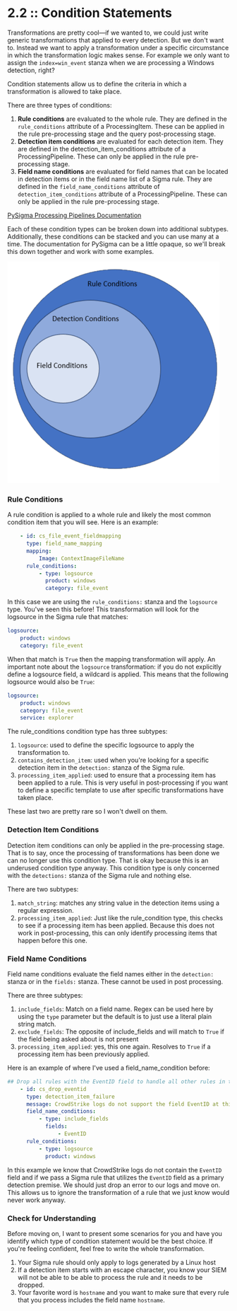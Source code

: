 # 2.2 :: Condition Statements

Transformations are pretty cool—if we wanted to, we could just write generic transformations that applied to every detection. But we don't want to. Instead we want to apply a transformation under a specific circumstance in which the transformation logic makes sense. For example we only want to assign the `index=win_event` stanza when we are processing a Windows detection, right?

Condition statements allow us to define the criteria in which a transformation is allowed to take place.

There are three types of conditions:

1. **Rule conditions** are evaluated to the whole rule. They are defined in the `rule_conditions` attribute of a ProcessingItem. These can be applied in the rule pre-processing stage and the query post-processing stage.
2. **Detection item conditions** are evaluated for each detection item. They are defined in the detection_item_conditions attribute of a ProcessingPipeline. These can only be applied in the rule pre-processing stage.
3. **Field name conditions** are evaluated for field names that can be located in detection items or in the field name list of a Sigma rule. They are defined in the `field_name_conditions` attribute of `detection_item_conditions` attribute of a ProcessingPipeline. These can only be applied in the rule pre-processing stage.

[PySigma Processing Pipelines Documentation](https://sigmahq-pysigma.readthedocs.io/en/latest/Processing_Pipelines.html)

Each of these condition types can be broken down into additional subtypes. Additionally, these conditions can be stacked and you can use many at a time. The documentation for PySigma can be a little opaque, so we'll break this down together and work with some examples.

![](https://github.com/The-Taggart-Institute/detection-with-sigma/blob/main/Images/condition_statements.png)

### Rule Conditions

A rule condition is applied to a whole rule and likely the most common condition item that you will see. Here is an example:

```yaml
    - id: cs_file_event_fieldmapping
      type: field_name_mapping
      mapping:
          Image: ContextImageFileName
      rule_conditions:
          - type: logsource
            product: windows
            category: file_event
```

In this case we are using the `rule_conditions:` stanza and the `logsource` type. You've seen this before! This transformation will look for the logsource in the Sigma rule that matches:

```yaml
logsource:
    product: windows
    category: file_event
```

When that match is `True` then the mapping transformation will apply. An important note about the `logsource` transformation: if you do not explicitly define a logsource field, a wildcard is applied. This means that the following logsource would also be `True`:

```yaml
logsource:
    product: windows
    category: file_event
    service: explorer
```
The rule_conditions condition type has three subtypes:

1. `logsource`: used to define the specific logsource to apply the transformation to.
2. `contains_detection_item`: used when you're looking for a specific detection item in the `detection:` stanza of the Sigma rule.
3. `processing_item_applied`: used to ensure that a processing item has been applied to a rule. This is very useful in post-processing if you want to define a specific template to use after specific transformations have taken place.

These last two are pretty rare so I won't dwell on them.

### Detection Item Conditions

Detection item conditions can only be applied in the pre-processing stage. That is to say, once the processing of transformations has been done we can no longer use this condition type. That is okay because this is an underused condition type anyway. This condition type is only concerned with the `detections:` stanza of the Sigma rule and nothing else.

There are two subtypes:

1. `match_string`: matches any string value in the detection items using a regular expression.
2. `processing_item_applied`: Just like the rule_condition type, this checks to see if a processing item has been applied. Because this does not work in post-processing, this can only identify processing items that happen before this one.

### Field Name Conditions

Field name conditions evaluate the field names either in the `detection:` stanza or in the `fields:` stanza. These cannot be used in post processing.

There are three subtypes:

1. `include_fields`: Match on a field name. Regex can be used here by using the `type` parameter but the default is to just use a literal plain string match.
2. `exclude_fields`: The opposite of include_fields and will match to `True` if the field being asked about is not present
3. `processing_item_applied`: yes, this one again. Resolves to `True` if a processing item has been previously applied.

Here is an example of where I've used a field_name_condition before:

```yaml
## Drop all rules with the EventID field to handle all other rules in the /builtin folder
    - id: cs_drop_eventid
      type: detection_item_failure
      message: CrowdStrike logs do not support the field EventID at this time.
      field_name_conditions:
          - type: include_fields
            fields:
                - EventID
      rule_conditions:
          - type: logsource
            product: windows
```


In this example we know that CrowdStrike logs do not contain the `EventID` field and if we pass a Sigma rule that utilizes the `EventID` field as a primary detection premise. We should just drop an error to our logs and move on. This allows us to ignore the transformation of a rule that we just know would never work anyway.

### Check for Understanding

Before moving on, I want to present some scenarios for you and have you identify which type of condition statement would be the best choice. If you're feeling confident, feel free to write the whole transformation.
1. Your Sigma rule should only apply to logs generated by a Linux host
2. If a detection item starts with an escape character, you know your SIEM will not be able to be able to process the rule and it needs to be dropped.
3. Your favorite word is `hostname` and you want to make sure that every rule that you process includes the field name `hostname`.


